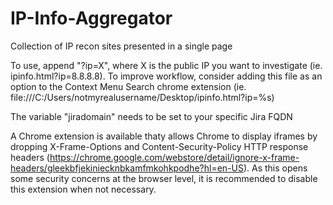 # IP-Info-Aggregator
Collection of IP recon sites presented in a single page

To use, append "?ip=X", where X is the public IP you want to investigate (ie. ipinfo.html?ip=8.8.8.8). To improve workflow, consider adding this file as an option to the Context Menu Search chrome extension (ie. file:///C:/Users/notmyrealusername/Desktop/ipinfo.html?ip=%s)




The variable "jiradomain" needs to be set to your specific Jira FQDN

A Chrome extension is available thaty allows Chrome to display iframes by dropping X-Frame-Options and Content-Security-Policy HTTP response headers (https://chrome.google.com/webstore/detail/ignore-x-frame-headers/gleekbfjekiniecknbkamfmkohkpodhe?hl=en-US). As this opens some security concerns at the browser level, it is recommended to disable this extension when not necessary.
